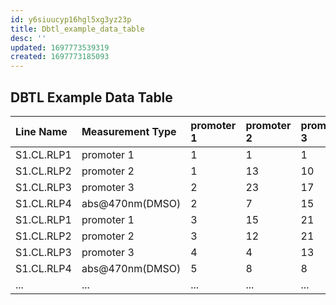 ```yaml
---
id: y6siuucyp16hgl5xg3yz23p
title: Dbtl_example_data_table
desc: ''
updated: 1697773539319
created: 1697773185093
---
```

## DBTL Example Data Table

| $\textbf{Line Name}$ | $\textbf{Measurement Type}$     | $\textbf{promoter 1}$ | $\textbf{promoter 2}$ | $\textbf{promoter 3}$ | $\textbf{abs}@470\text{nm(DMSO)}$ |
| :------------------- | :------------------------------ | :-------------------- | :-------------------- | :-------------------- | :-------------------------------: |
| $\text{S1.CL.RLP1}$  | $\text{promoter 1}$             | $1$                   | $1$                   | $1$                   |             $1.08586$             |
| $\text{S1.CL.RLP2}$  | $\text{promoter 2}$             | $1$                   | $13$                  | $10$                  |             $0.79301$             |
| $\text{S1.CL.RLP3}$  | $\text{promoter 3}$             | $2$                   | $23$                  | $17$                  |             $0.93044$             |
| $\text{S1.CL.RLP4}$  | $\text{abs}@470\text{nm(DMSO)}$ | $2$                   | $7$                   | $15$                  |             $1.77051$             |
| $\text{S1.CL.RLP1}$  | $\text{promoter 1}$             | $3$                   | $15$                  | $21$                  |             $1.43224$             |
| $\text{S1.CL.RLP2}$  | $\text{promoter 2}$             | $3$                   | $12$                  | $21$                  |             $2.72854$             |
| $\text{S1.CL.RLP3}$  | $\text{promoter 3}$             | $4$                   | $4$                   | $13$                  |             $1.47165$             |
| $\text{S1.CL.RLP4}$  | $\text{abs}@470\text{nm(DMSO)}$ | $5$                   | $8$                   | $8$                   |             $1.7939$              |
| $...$                | $...$                           | $...$                 | $...$                 | $...$                 |               $...$               |

